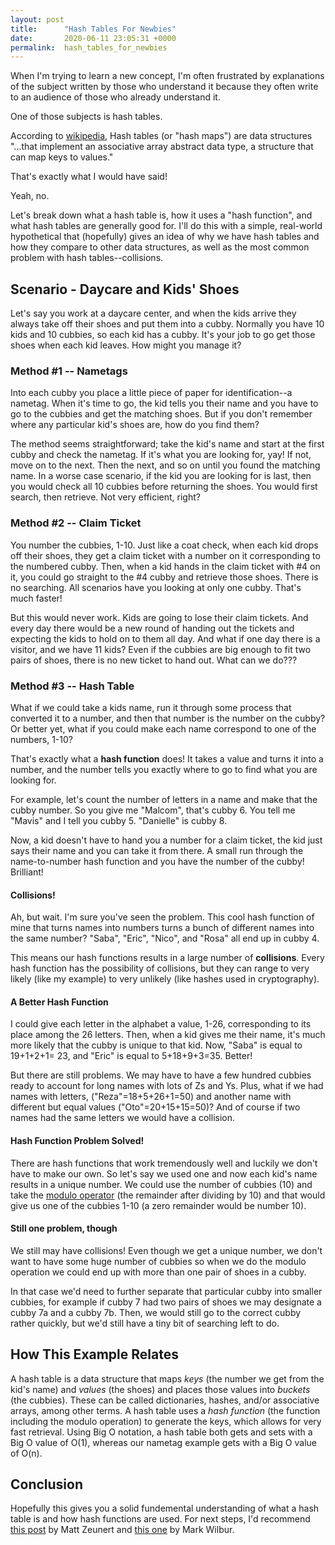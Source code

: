 ```yaml
---
layout: post
title:      "Hash Tables For Newbies"
date:       2020-06-11 23:05:31 +0000
permalink:  hash_tables_for_newbies
---
```



When I'm trying to learn a new concept, I'm often frustrated by explanations of the subject written by those who understand it because they often write to an audience of those who already understand it. 

One of those subjects is hash tables.

According to [wikipedia](https://en.wikipedia.org/wiki/Hash_table), Hash tables (or "hash maps") are data structures "...that implement an associative array abstract data type, a structure that can map keys to values."

That's exactly what I would have said!

Yeah, no. 

Let's break down what a hash table is, how it uses a "hash function", and what hash tables are generally good for. I'll do this with a simple, real-world hypothetical that (hopefully) gives an idea of why we have hash tables and how they compare to other data structures, as well as the most common problem with hash tables--collisions.

## Scenario - Daycare and Kids' Shoes
Let's say you work at a daycare center, and when the kids arrive they always take off their shoes and put them into a cubby. Normally you have 10 kids and 10 cubbies, so each kid has a cubby. It's your job to go get those shoes when each kid leaves. How might you manage it?  

### Method #1 -- Nametags
Into each cubby you place a little piece of paper for identification--a nametag. When it's time to go, the kid tells you their name and you have to go to the cubbies and get the matching shoes.  But if you don't remember where any particular kid's shoes are, how do you find them?  

The method seems straightforward; take the kid's name and start at the first cubby and check the nametag. If it's what you are looking for, yay! If not, move on to the next. Then the next, and so on until you found the matching name. In a worse case scenario, if the kid you are looking for is last, then you would check all 10 cubbies before returning the shoes. You would first search, then retrieve. Not very efficient, right?

### Method #2 -- Claim Ticket
You number the cubbies, 1-10. Just like a coat check, when each kid drops off their shoes, they get a claim ticket with a number on it corresponding to the numbered cubby. Then, when a kid hands in the claim ticket with #4 on it, you could go straight to the #4 cubby and retrieve those shoes. There is no searching. All scenarios have you looking at only one cubby. That's much faster! 

But this would never work. Kids are going to lose their claim tickets. And every day there would be a new round of handing out the tickets and expecting the kids to hold on to them all day. And what if one day there is a visitor, and we have 11 kids? Even if the cubbies are big enough to fit two pairs of shoes, there is no new ticket to hand out. What can we do??? 

### Method #3 -- Hash Table
What if we could take a kids name, run it through some process that converted it to a number, and then that number is the number on the cubby? Or better yet, what if you could make each name correspond to one of the numbers, 1-10?

That's exactly what a **hash function** does! It takes a value and turns it into a number, and the number tells you exactly where to go to find what you are looking for. 

For example, let's count the number of letters in a name and make that the cubby number. So you give me "Malcom", that's cubby 6. You tell me "Mavis" and I tell you cubby 5. "Danielle" is cubby 8. 

Now, a kid doesn't have to hand you a number for a claim ticket, the kid just says their name and you can take it from there. A small run through the name-to-number hash function and you have the number of the cubby! Brilliant! 

#### Collisions! 
Ah, but wait. I'm sure you've seen the problem. This cool hash function of mine that turns names into numbers turns a bunch of different names into the same number? "Saba", "Eric", "Nico", and "Rosa" all end up in cubby 4. 

This means our hash functions results in a large number of **collisions**. Every hash function has the possibility of collisions, but they can range to very likely (like my example) to very unlikely (like hashes used in cryptography).

#### A Better Hash Function
I could give each letter in the alphabet a value, 1-26, corresponding to its place among the 26 letters. Then, when a kid gives me their name, it's much more likely that the cubby is unique to that kid. Now, "Saba" is equal to 19+1+2+1= 23, and "Eric" is equal to 5+18+9+3=35. Better! 

But there are still problems. We may have to have a few hundred cubbies ready to account for long names with lots of Zs and Ys. Plus, what if we had names with letters, ("Reza"=18+5+26+1=50) and another name with different but equal values ("Oto"=20+15+15=50)? And of course if two names had the same letters we would have a collision.

#### Hash Function Problem Solved! 
There are hash functions that work tremendously well and luckily we don't have to make our own. So let's say we used one and now each kid's name results in a unique number. We could use the number of cubbies (10) and take the [modulo operator](https://en.wikipedia.org/wiki/Modulo_operation) (the remainder after dividing by 10) and that would give us one of the cubbies 1-10 (a zero remainder would be number 10). 

#### Still one problem, though
We still may have collisions! Even though we get a unique number, we don't want to have some huge number of cubbies so when we do the modulo operation we could end up with more than one pair of shoes in a cubby.

In that case we'd need to further separate that particular cubby into smaller cubbies, for example if cubby 7 had two pairs of shoes we may designate a cubby 7a and a cubby 7b. Then, we would still go to the correct cubby rather quickly, but we'd still have a tiny bit of searching left to do. 

## How This Example Relates
A hash table is a data structure that maps *keys* (the number we get from the kid's name) and *values* (the shoes) and places those values into *buckets* (the cubbies). These can be called dictionaries, hashes, and/or associative arrays, among other terms. A hash table uses a *hash function* (the function including the modulo operation) to generate the keys, which allows for very fast retrieval. Using Big O notation, a hash table both gets and sets with a Big O value of O(1), whereas our nametag example gets with a Big O value of O(n). 

## Conclusion
Hopefully this gives you a solid fundemental understanding of what a hash table is and how hash functions are used. For next steps, I'd recommend [this post](https://www.mattzeunert.com/2017/02/01/implementing-a-hash-table-in-javascript.html) by Matt Zeunert and [this one](https://logicmason.com/2013/how-to-implement-a-hash-table/) by Mark Wilbur.
